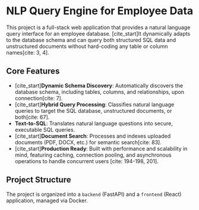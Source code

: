 # NLP Query Engine for Employee Data

This project is a full-stack web application that provides a natural language query interface for an employee database. [cite_start]It dynamically adapts to the database schema and can query both structured SQL data and unstructured documents without hard-coding any table or column names[cite: 3, 4].

## Core Features

-   [cite_start]**Dynamic Schema Discovery**: Automatically discovers the database schema, including tables, columns, and relationships, upon connection[cite: 7].
-   [cite_start]**Hybrid Query Processing**: Classifies natural language queries to target the SQL database, unstructured documents, or both[cite: 67].
-   **Text-to-SQL**: Translates natural language questions into secure, executable SQL queries.
-   [cite_start]**Document Search**: Processes and indexes uploaded documents (PDF, DOCX, etc.) for semantic search[cite: 83].
-   [cite_start]**Production Ready**: Built with performance and scalability in mind, featuring caching, connection pooling, and asynchronous operations to handle concurrent users [cite: 194-198, 201].

## Project Structure

The project is organized into a `backend` (FastAPI) and a `frontend` (React) application, managed via Docker.
